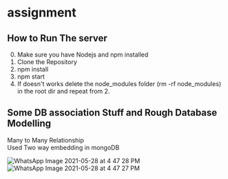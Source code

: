 # assignment

## How to Run The server
0. Make sure you have Nodejs and npm installed
1. Clone the Repository
2. npm install
3. npm start
4. If doesn't works delete the node_modules folder (rm -rf node_modules) in the root dir and repeat from 2. 


## Some DB association Stuff and Rough Database Modelling 
Many to Many Relationship <br />
Used Two way embedding in mongoDB

![WhatsApp Image 2021-05-28 at 4 47 28 PM](https://user-images.githubusercontent.com/55355645/119976660-0f443680-bfd5-11eb-9684-5b05ed0ece37.jpeg)
![WhatsApp Image 2021-05-28 at 4 47 27 PM](https://user-images.githubusercontent.com/55355645/119976670-123f2700-bfd5-11eb-8453-8982763a5ca4.jpeg)
